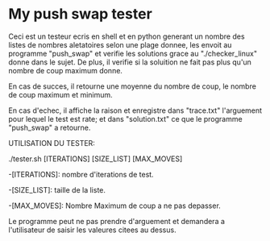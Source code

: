 
# My push swap tester

Ceci est un testeur ecris en shell et en python generant un nombre des listes de nombres aletatoires selon une plage donnee, les envoit au programme "push_swap" et verifie les solutions grace au "./checker_linux" donne dans le sujet. De plus, il verifie si la soluition ne fait pas plus qu'un nombre de coup maximum donne.

En cas de succes, il retourne une moyenne du nombre de coup, le nombre de coup maximum et minimum.

En cas d'echec, il affiche la raison et enregistre dans "trace.txt" l'arguement pour lequel le test est rate; et dans "solution.txt" ce que le programme "push_swap" a retourne.



UTILISATION DU TESTER:

./tester.sh [ITERATIONS] [SIZE_LIST] [MAX_MOVES]

-[ITERATIONS]: nombre d'iterations de test.

-[SIZE_LIST]: taille de la liste.

-[MAX_MOVES]: Nombre Maximum de coup a ne pas depasser.

Le programme peut ne pas prendre d'arguement et demandera a l'utilisateur de saisir les valeures citees au dessus.

